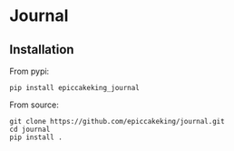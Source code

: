 # Journal

## Installation

From pypi:
```
pip install epiccakeking_journal
```

From source:
```
git clone https://github.com/epiccakeking/journal.git
cd journal
pip install .
```
